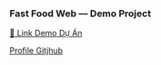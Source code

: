 ### Fast Food Web — Demo Project  
[🔗 Link Demo Dự Án](https://gia-uy.github.io/fast_food/) 

[Profile Gitjhub](https://gia-uy.github.io/)
